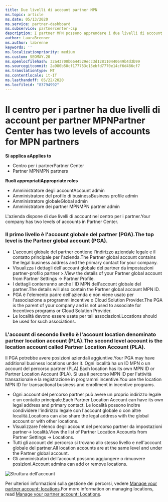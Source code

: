 ```yaml
---
title: Due livelli di account partner MPN
ms.topic: article
ms.date: 05/13/2020
ms.service: partner-dashboard
ms.subservice: partnercenter-csp
description: I partner MPN possono apprendere i due livelli di account nel centro per i partner, l'account globale del partner (PGA) e l'account del partner location (PLA).
author: LauraBrenner
ms.author: labrenne
keywords: ''
ms.localizationpriority: medium
ms.custom: SEOMAY.20
ms.openlocfilehash: 32a43700b6644529ecc3d128110440649b4d3b99
ms.sourcegitcommit: 2a980b50cf177753c15ebfd7770e14cf6d486cf7
ms.translationtype: MT
ms.contentlocale: it-IT
ms.lasthandoff: 05/22/2020
ms.locfileid: "83794992"
---
```

# <a name="partner-center-has-two-levels-of-accounts-for-mpn-partners"></a><span data-ttu-id="6bcde-103">Il centro per i partner ha due livelli di account per partner MPN</span><span class="sxs-lookup"><span data-stu-id="6bcde-103">Partner Center has two levels of accounts for MPN partners</span></span>

<span data-ttu-id="6bcde-104">**Si applica a**</span><span class="sxs-lookup"><span data-stu-id="6bcde-104">**Applies to**</span></span>

- <span data-ttu-id="6bcde-105">Centro per i partner</span><span class="sxs-lookup"><span data-stu-id="6bcde-105">Partner Center</span></span>
- <span data-ttu-id="6bcde-106">Partner MPN</span><span class="sxs-lookup"><span data-stu-id="6bcde-106">MPN partners</span></span>

<span data-ttu-id="6bcde-107">**Ruoli appropriati**</span><span class="sxs-lookup"><span data-stu-id="6bcde-107">**Appropriate roles**</span></span>

- <span data-ttu-id="6bcde-108">Amministratore degli account</span><span class="sxs-lookup"><span data-stu-id="6bcde-108">Account admin</span></span>
- <span data-ttu-id="6bcde-109">Amministratore del profilo di business</span><span class="sxs-lookup"><span data-stu-id="6bcde-109">Business profile admin</span></span>
- <span data-ttu-id="6bcde-110">Amministratore globale</span><span class="sxs-lookup"><span data-stu-id="6bcde-110">Global admin</span></span>
- <span data-ttu-id="6bcde-111">Amministratore dei partner MPN</span><span class="sxs-lookup"><span data-stu-id="6bcde-111">MPN partner admin</span></span>

<span data-ttu-id="6bcde-112">L'azienda dispone di due livelli di account nel centro per i partner.</span><span class="sxs-lookup"><span data-stu-id="6bcde-112">Your company has two levels of accounts in Partner Center.</span></span>

### <a name="the-top-level-is-the-partner-global-account-pga"></a><span data-ttu-id="6bcde-113">Il primo livello è l'account globale del partner (PGA).</span><span class="sxs-lookup"><span data-stu-id="6bcde-113">The top level is the Partner global account (PGA).</span></span>

- <span data-ttu-id="6bcde-114">L'account globale del partner contiene l'indirizzo aziendale legale e il contatto principale per l'azienda.</span><span class="sxs-lookup"><span data-stu-id="6bcde-114">The Partner global account contains the legal business address and the primary contact for your company.</span></span> 
- <span data-ttu-id="6bcde-115">Visualizza i dettagli dell'account globale del partner da impostazioni partner-profilo partner >.</span><span class="sxs-lookup"><span data-stu-id="6bcde-115">View the details of your Partner global account from Partner Settings -> Partner Profile.</span></span>
- <span data-ttu-id="6bcde-116">I dettagli conterranno anche l'ID MPN dell'account globale del partner.</span><span class="sxs-lookup"><span data-stu-id="6bcde-116">The details will also contain the Partner global account MPN ID.</span></span> 
- <span data-ttu-id="6bcde-117">PGA è l'elemento padre dell'azienda e non viene usato per l'associazione a programmi incentive o Cloud Solution Provider.</span><span class="sxs-lookup"><span data-stu-id="6bcde-117">The PGA is the parent of your company and is not used to associate for Incentives programs or Cloud Solution Provider.</span></span> 
- <span data-ttu-id="6bcde-118">Le località devono essere usate per tali associazioni.</span><span class="sxs-lookup"><span data-stu-id="6bcde-118">Locations should be used for such associations.</span></span>

### <a name="the-second-level-account-is-the-location-account-called-partner-location-account-pla"></a><span data-ttu-id="6bcde-119">L'account di secondo livello è l'account location denominato partner location account (PLA).</span><span class="sxs-lookup"><span data-stu-id="6bcde-119">The second level account is the location account called Partner Location Account (PLA).</span></span>

<span data-ttu-id="6bcde-120">Il PGA potrebbe avere posizioni aziendali aggiuntive.</span><span class="sxs-lookup"><span data-stu-id="6bcde-120">Your PGA may have additional business locations under it.</span></span> <span data-ttu-id="6bcde-121">Ogni località ha un ID MPN o un account del percorso partner (PLA).</span><span class="sxs-lookup"><span data-stu-id="6bcde-121">Each location has its own MPN ID or Partner Location Account (PLA).</span></span> <span data-ttu-id="6bcde-122">Si usa il percorso MPN ID per l'attività transazionale e la registrazione in programmi incentive.</span><span class="sxs-lookup"><span data-stu-id="6bcde-122">You use the location MPN ID for transactional business and enrollment in incentive programs.</span></span>

- <span data-ttu-id="6bcde-123">Ogni account del percorso partner può avere un proprio indirizzo legale e un contatto principale.</span><span class="sxs-lookup"><span data-stu-id="6bcde-123">Each Partner Location Account can have its own legal address and primary contact.</span></span> <span data-ttu-id="6bcde-124">Le località possono inoltre condividere l'indirizzo legale con l'account globale o con altre località.</span><span class="sxs-lookup"><span data-stu-id="6bcde-124">Locations can also share the legal address with the global account or with other locations.</span></span>
- <span data-ttu-id="6bcde-125">Visualizzare l'elenco degli account del percorso partner da impostazioni partner-> località.</span><span class="sxs-lookup"><span data-stu-id="6bcde-125">View the list of Partner Location Accounts from Partner Settings -> Locations.</span></span>
- <span data-ttu-id="6bcde-126">Tutti gli account del percorso si trovano allo stesso livello e nell'account globale del partner.</span><span class="sxs-lookup"><span data-stu-id="6bcde-126">All location accounts are at the same level and under the Partner global account.</span></span>
- <span data-ttu-id="6bcde-127">Gli amministratori dell'account possono aggiungere o rimuovere posizioni.</span><span class="sxs-lookup"><span data-stu-id="6bcde-127">Account admins can add or remove locations.</span></span>

![Struttura dell'account](images/accountstructure.png)

<span data-ttu-id="6bcde-129">Per ulteriori informazioni sulla gestione dei percorsi, vedere [Manage your partner account: locations](manage-locations.md).</span><span class="sxs-lookup"><span data-stu-id="6bcde-129">For more information on managing locations, read [Manage your partner account: Locations](manage-locations.md).</span></span> 




















